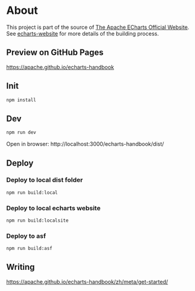 # About

This project is part of the source of [The Apache ECharts Official Website](https://echarts.apache.org/). See [echarts-website](https://github.com/apache/echarts-website) for more details of the building process.

## Preview on GitHub Pages

https://apache.github.io/echarts-handbook

## Init

```bash
npm install
```

## Dev

```bash
npm run dev
```

Open in browser: http://localhost:3000/echarts-handbook/dist/

## Deploy

### Deploy to local dist folder

```bash
npm run build:local
```

### Deploy to local echarts website

```bash
npm run build:localsite
```

### Deploy to asf

```bash
npm run build:asf
```

## Writing

https://apache.github.io/echarts-handbook/zh/meta/get-started/
